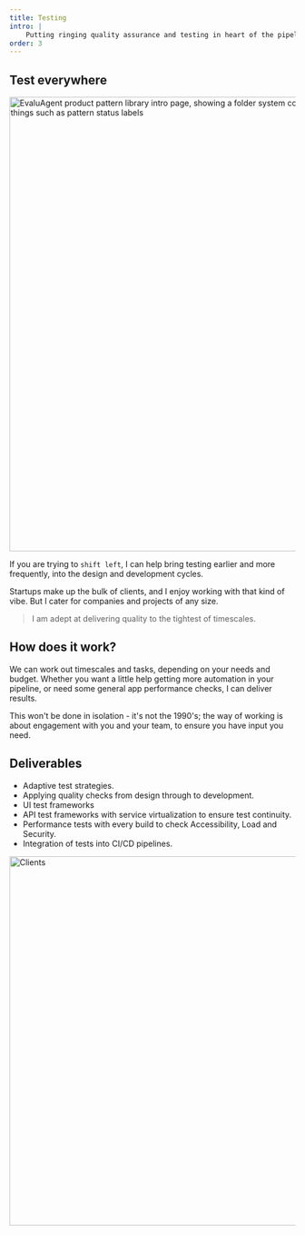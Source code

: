 ```yaml
---
title: Testing
intro: |
    Putting ringing quality assurance and testing in heart of the pipeline, from design to production.
order: 3
---
```


## Test everywhere

<picture>
    <img src="/assets/img/qe.png" alt="EvaluAgent product pattern library intro page, showing a folder system containing the patterns and documenting things such as pattern status labels" width="800" loading="lazy" decoding="async" />
</picture>


If you are trying to `shift left`, I can help bring testing earlier and more frequently, into the design and development cycles.

Startups make up the bulk of clients, and I enjoy working with that kind of vibe. But I cater for companies and projects of any size. 

> I am adept at delivering quality to the tightest of timescales.

## How does it work?

We can work out timescales and tasks, depending on your needs and budget. Whether you want a little help getting more automation in your pipeline, or need some general app performance checks, I can deliver results. 

This won't be done in isolation - it's not the 1990's; the way of working is about engagement with you and your team, to ensure you have input you need.

## Deliverables
- Adaptive test strategies.
- Applying quality checks from design through to development.
- UI test frameworks
- API test frameworks with service virtualization to ensure test continuity.
- Performance tests with every build to check Accessibility, Load and Security.
- Integration of tests into CI/CD pipelines.

<picture>
    <img src="/assets/img/clients-qe.png" alt="Clients" width="650" decoding="async" />
</picture>

<!-- ![Quality engineering clients](/img/clients-qe.png) -->